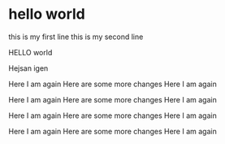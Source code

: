 # hello world
this is my first line
this is my second line

HELLO world

Hejsan igen

Here I am again
Here are some more changes
Here I am again

Here I am again
Here are some more changes
Here I am again

Here I am again
Here are some more changes
Here I am again

Here I am again
Here are some more changes
Here I am again
